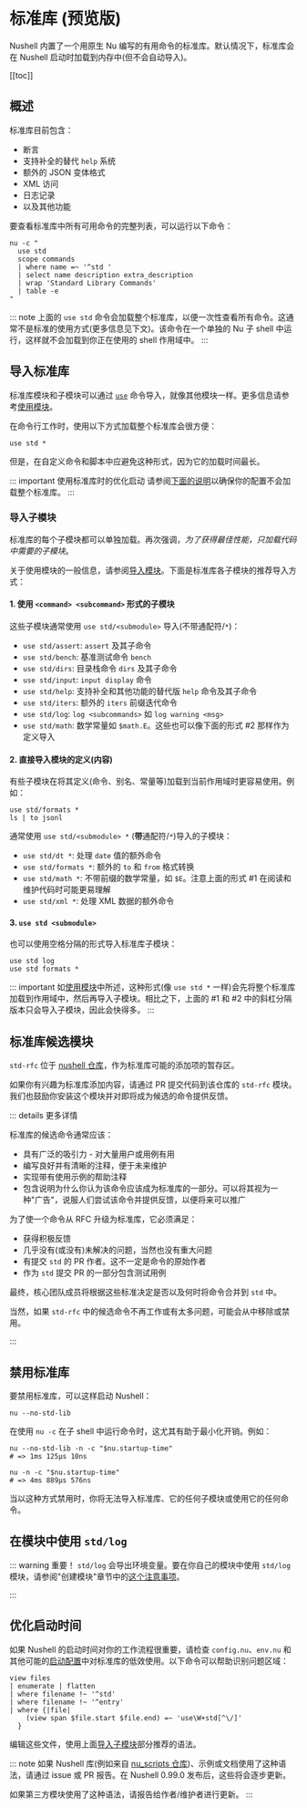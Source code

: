 # 标准库 (预览版)

Nushell 内置了一个用原生 Nu 编写的有用命令的标准库。默认情况下，标准库会在 Nushell 启动时加载到内存中(但不会自动导入)。

[[toc]]

## 概述

标准库目前包含：

- 断言
- 支持补全的替代 `help` 系统
- 额外的 JSON 变体格式
- XML 访问
- 日志记录
- 以及其他功能

要查看标准库中所有可用命令的完整列表，可以运行以下命令：

```nu
nu -c "
  use std
  scope commands
  | where name =~ '^std '
  | select name description extra_description
  | wrap 'Standard Library Commands'
  | table -e
"
```

::: note
上面的 `use std` 命令会加载整个标准库，以便一次性查看所有命令。这通常不是标准的使用方式(更多信息见下文)。该命令在一个单独的 Nu 子 shell 中运行，这样就不会加载到你正在使用的 shell 作用域中。
:::

## 导入标准库

标准库模块和子模块可以通过 [`use`](/commands/docs/use.md) 命令导入，就像其他模块一样。更多信息请参考[使用模块](./modules/using_modules.md)。

在命令行工作时，使用以下方式加载整个标准库会很方便：

```nu
use std *
```

但是，在自定义命令和脚本中应避免这种形式，因为它的加载时间最长。

::: important 使用标准库时的优化启动
请参阅[下面的说明](#optimal-startup)以确保你的配置不会加载整个标准库。
:::

### 导入子模块

标准库的每个子模块都可以单独加载。再次强调，_为了获得最佳性能，只加载代码中需要的子模块_。

关于使用模块的一般信息，请参阅[导入模块](./modules/using_modules.md#importing-modules)。下面是标准库各子模块的推荐导入方式：

#### 1. 使用 `<command> <subcommand>` 形式的子模块

这些子模块通常使用 `use std/<submodule>` 导入(不带通配符/`*`)：

- `use std/assert`: `assert` 及其子命令
- `use std/bench`: 基准测试命令 `bench`
- `use std/dirs`: 目录栈命令 `dirs` 及其子命令
- `use std/input`: `input display` 命令
- `use std/help`: 支持补全和其他功能的替代版 `help` 命令及其子命令
- `use std/iters`: 额外的 `iters` 前缀迭代命令
- `use std/log`: `log <subcommands>` 如 `log warning <msg>`
- `use std/math`: 数学常量如 `$math.E`。这些也可以像下面的形式 #2 那样作为定义导入

#### 2. 直接导入模块的定义(内容)

有些子模块在将其定义(命令、别名、常量等)加载到当前作用域时更容易使用。例如：

```nu
use std/formats *
ls | to jsonl
```

通常使用 `use std/<submodule> *` (**带**通配符/`*`)导入的子模块：

- `use std/dt *`: 处理 `date` 值的额外命令
- `use std/formats *`: 额外的 `to` 和 `from` 格式转换
- `use std/math *`: 不带前缀的数学常量，如 `$E`。注意上面的形式 #1 在阅读和维护代码时可能更易理解
- `use std/xml *`: 处理 XML 数据的额外命令

#### 3. `use std <submodule>`

也可以使用空格分隔的形式导入标准库子模块：

```nu
use std log
use std formats *
```

::: important
如[使用模块](./modules/using_modules.md#module-definitions)中所述，这种形式(像 `use std *` 一样)会先将整个标准库加载到作用域中，然后再导入子模块。相比之下，上面的 #1 和 #2 中的斜杠分隔版本只会导入子模块，因此会快得多。
:::

## 标准库候选模块

`std-rfc` 位于 [nushell 仓库](https://github.com/nushell/nushell/tree/main/crates/nu-std/std-rfc)，作为标准库可能的添加项的暂存区。

如果你有兴趣为标准库添加内容，请通过 PR 提交代码到该仓库的 `std-rfc` 模块。我们也鼓励你安装这个模块并对即将成为候选的命令提供反馈。

::: details 更多详情

标准库的候选命令通常应该：

- 具有广泛的吸引力 - 对大量用户或用例有用
- 编写良好并有清晰的注释，便于未来维护
- 实现带有使用示例的帮助注释
- 包含说明为什么你认为该命令应该成为标准库的一部分。可以将其视为一种"广告"，说服人们尝试该命令并提供反馈，以便将来可以推广

为了使一个命令从 RFC 升级为标准库，它必须满足：

- 获得积极反馈
- 几乎没有(或没有)未解决的问题，当然也没有重大问题
- 有提交 `std` 的 PR 作者。这不一定是命令的原始作者
- 作为 `std` 提交 PR 的一部分包含测试用例

最终，核心团队成员将根据这些标准决定是否以及何时将命令合并到 `std` 中。

当然，如果 `std-rfc` 中的候选命令不再工作或有太多问题，可能会从中移除或禁用。

:::

## 禁用标准库

要禁用标准库，可以这样启动 Nushell：

```nu
nu --no-std-lib
```

在使用 `nu -c` 在子 shell 中运行命令时，这尤其有助于最小化开销。例如：

```nu
nu --no-std-lib -n -c "$nu.startup-time"
# => 1ms 125µs 10ns

nu -n -c "$nu.startup-time"
# => 4ms 889µs 576ns
```

当以这种方式禁用时，你将无法导入标准库、它的任何子模块或使用它的任何命令。

## 在模块中使用 `std/log`

::: warning 重要！
`std/log` 会导出环境变量。要在你自己的模块中使用 `std/log` 模块，请参阅"创建模块"章节中的[这个注意事项](./modules/creating_modules.md#export-env-runs-only-when-the-use-call-is-evaluated)。

:::

## 优化启动时间

如果 Nushell 的启动时间对你的工作流程很重要，请检查 `config.nu`、`env.nu` 和其他可能的[启动配置]([./configuration.md])中对标准库的低效使用。以下命令可以帮助识别问题区域：

```nu
view files
| enumerate | flatten
| where filename !~ '^std'
| where filename !~ '^entry'
| where {|file|
    (view span $file.start $file.end) =~ 'use\W+std[^\/]'
  }
```

编辑这些文件，使用上面[导入子模块](#importing-submodules)部分推荐的语法。

::: note
如果 Nushell 库(例如来自 [nu_scripts 仓库](https://github.com/nushell/nu_scripts))、示例或文档使用了这种语法，请通过 issue 或 PR 报告。在 Nushell 0.99.0 发布后，这些将会逐步更新。

如果第三方模块使用了这种语法，请报告给作者/维护者进行更新。
:::
